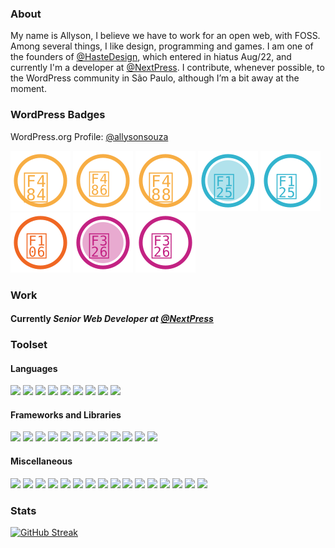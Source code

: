 ### About


My name is Allyson, I believe we have to work for an open web, with FOSS. Among several things, I like design, programming and games. I am one of the founders of [@HasteDesign](https://github.com/HasteDesign), which entered in hiatus Aug/22, and currently I'm a developer at [@NextPress](https://github.com/next-press). I contribute, whenever possible, to the WordPress community in São Paulo, although I’m a bit away at the moment.

### WordPress Badges

WordPress.org Profile: [@allysonsouza](https://profiles.wordpress.org/allysonsouza/)

<p>
<img src="assets/icons/community.svg" title="Meetup Organizer" />
<img src="assets/icons/wordcamp.svg" title="WordCamp Organizer" />
<img src="assets/icons/speaker.svg" title="WordCamp Speaker" />
<img src="assets/icons/support-team.svg" title="Support Team" />
<img src="assets/icons/support.svg" title="Support Contributor" />
<img src="assets/icons/plugin.svg" title="Plugin Developer" />
<img src="assets/icons/translation-editor.svg" title="Translation Editor" />
<img src="assets/icons/translation-contributor.svg" title="Translation Contributor" />
</p>

### Work

#### Currently _Senior Web Developer at [@NextPress](https://nextpress.co/)_

### Toolset

#### Languages
<p>
<img src="https://img.shields.io/badge/PHP-777BB4.svg?style=for-the-badge&logo=PHP&logoColor=white" />
<img src="https://img.shields.io/badge/MySQL-4479A1.svg?style=for-the-badge&logo=MySQL&logoColor=white" />
<img src="https://img.shields.io/badge/HTML5-E34F26.svg?style=for-the-badge&logo=HTML5&logoColor=white" />
<img src="https://img.shields.io/badge/CSS3-1572B6.svg?style=for-the-badge&logo=CSS3&logoColor=white" />
<img src="https://img.shields.io/badge/Sass-CC6699.svg?style=for-the-badge&logo=Sass&logoColor=white" />
<img src="https://img.shields.io/badge/JavaScript-F7DF1E.svg?style=for-the-badge&logo=JavaScript&logoColor=black" />
<img src="https://img.shields.io/badge/Python-3776AB.svg?style=for-the-badge&logo=Python&logoColor=white" />
<img src="https://img.shields.io/badge/Shell-FFD500.svg?style=for-the-badge&logo=Shell&logoColor=black" />
<img src="https://img.shields.io/badge/PowerShell-5391FE.svg?style=for-the-badge&logo=PowerShell&logoColor=white" />
</p>

#### Frameworks and Libraries

<p>
<img src="https://img.shields.io/badge/WordPress-21759B.svg?style=for-the-badge&logo=WordPress&logoColor=white" />
<img src="https://img.shields.io/badge/Gutenberg-000000.svg?style=for-the-badge&logo=Gutenberg&logoColor=white" />
<img src="https://img.shields.io/badge/Woo-96588A.svg?style=for-the-badge&logo=Woo&logoColor=white" />
<img src="https://img.shields.io/badge/Roots%20Bedrock-525DDC.svg?style=for-the-badge&logo=Roots-Bedrock&logoColor=white" />
<img src="https://img.shields.io/badge/Tailwind%20CSS-06B6D4.svg?style=for-the-badge&logo=Tailwind-CSS&logoColor=white" />
<img src="https://img.shields.io/badge/Bootstrap-7952B3.svg?style=for-the-badge&logo=Bootstrap&logoColor=white" />
<img src="[https://img.shields.io/badge/Bootstrap-7952B3.svg?style=for-the-badge&logo=Bootstrap&logoColor=white](https://img.shields.io/badge/jQuery-0769AD.svg?style=for-the-badge&logo=jQuery&logoColor=white)" />
<img src="https://img.shields.io/badge/jQuery-0769AD.svg?style=for-the-badge&logo=jQuery&logoColor=white" />
<img src="https://img.shields.io/badge/React-61DAFB.svg?style=for-the-badge&logo=React&logoColor=black" />
<img src="https://img.shields.io/badge/Vue.js-4FC08D.svg?style=for-the-badge&logo=vuedotjs&logoColor=white" />
<img src="https://img.shields.io/badge/Gatsby-663399.svg?style=for-the-badge&logo=Gatsby&logoColor=white" />
<img src="https://img.shields.io/badge/Laravel-FF2D20.svg?style=for-the-badge&logo=Laravel&logoColor=white" />
</p>

#### Miscellaneous

<p>
<img src="https://img.shields.io/badge/Windows-0078D6.svg?style=for-the-badge&logo=Windows&logoColor=white" />
<img src="https://img.shields.io/badge/Linux-FCC624.svg?style=for-the-badge&logo=Linux&logoColor=black" />
<img src="https://img.shields.io/badge/Visual%20Studio%20Code-007ACC.svg?style=for-the-badge&logo=Visual-Studio-Code&logoColor=white" />
<img src="https://img.shields.io/badge/Apache-D22128.svg?style=for-the-badge&logo=Apache&logoColor=white" />
<img src="https://img.shields.io/badge/Docker-2496ED.svg?style=for-the-badge&logo=Docker&logoColor=white" />
<img src="https://img.shields.io/badge/Cloudflare-F38020.svg?style=for-the-badge&logo=Cloudflare&logoColor=white" />
<img src="https://img.shields.io/badge/DigitalOcean-0080FF.svg?style=for-the-badge&logo=DigitalOcean&logoColor=white" />
<img src="https://img.shields.io/badge/Redis-DC382D.svg?style=for-the-badge&logo=Redis&logoColor=white" />
<img src="https://img.shields.io/badge/EditorConfig-FEFEFE.svg?style=for-the-badge&logo=EditorConfig&logoColor=black" />
<img src="https://img.shields.io/badge/Git-F05032.svg?style=for-the-badge&logo=Git&logoColor=white" />
<img src="https://img.shields.io/badge/GitLab-FC6D26.svg?style=for-the-badge&logo=GitLab&logoColor=white" />
<img src="https://img.shields.io/badge/GitLab-FC6D26.svg?style=for-the-badge&logo=GitLab&logoColor=white" />
<img src="https://img.shields.io/badge/Google%20Search%20Console-458CF5.svg?style=for-the-badge&logo=Google-Search-Console&logoColor=white" />
<img src="https://img.shields.io/badge/Google%20Tag%20Manager-246FDB.svg?style=for-the-badge&logo=Google-Tag-Manager&logoColor=white" />
<img src="https://img.shields.io/badge/Hoppscotch-31C48D.svg?style=for-the-badge&logo=Hoppscotch&logoColor=white" />
<img src="https://img.shields.io/badge/Laragon-0E83CD.svg?style=for-the-badge&logo=Laragon&logoColor=white" />
</p>

### Stats

[![GitHub Streak](https://streak-stats.demolab.com?user=allysonsouza&theme=one-dark-pro&hide_border=true&date_format=j%20M%5B%20Y%5D&mode=weekly)](https://git.io/streak-stats) 
